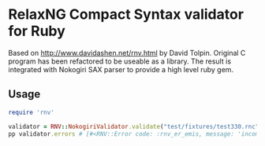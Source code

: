 # RelaxNG Compact Syntax validator for Ruby

Based on http://www.davidashen.net/rnv.html by David Tolpin.
Original C program has been refactored to be useable as a library.
The result is integrated with Nokogiri SAX parser to provide a high level ruby gem.

## Usage
```ruby
require 'rnv'

validator = RNV::NokogiriValidator.validate("test/fixtures/test330.rnc","test/fixtures/test330_2_invalid.xml")
pp validator.errors # [#<RNV::Error code: :rnv_er_emis, message: 'incomplete content', line: 2, col: 8>, #<RNV::Error code: :rnv_er_elem, message: 'element ^bar not allowed', line: 3, col: 8>]
```
